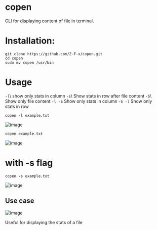 # copen
CLI for displaying content of file in terminal. 

# Installation: 

`git clone https://github.com/Z-F-x/copen.git`\
`cd copen`\
`sudo mv copen /usr/bin`

# Usage
`-l`\ show only stats in column
`-s`\ Show stats in row after file content
`-S`\ Show only file content
`-l -S` Show only stats in column
`-S -l` Show only stats in row

`copen -l example.txt `

![image](https://github.com/user-attachments/assets/cfcad8ea-8c29-4c63-a085-172206a63275)


`copen example.txt`

![image](https://github.com/user-attachments/assets/6389905f-d470-480a-9b7c-7d42d973118d)

# with -s flag 

`copen -s example.txt`

![image](https://github.com/user-attachments/assets/c4471d0e-1734-4560-86b6-08fc8754354e)

## Use case

![image](https://github.com/user-attachments/assets/96ae4c49-5dde-4dac-ae54-cab28a5c67b6)

Useful for displaying the stats of a file
